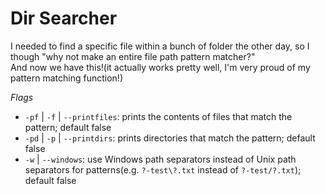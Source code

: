 # Dir Searcher
I needed to find a specific file within a bunch of folder the other day, so I though "why not make an entire file path pattern matcher?"<br>
And now we have this!(it actually works pretty well, I'm very proud of my pattern matching function!)

*Flags*
* `-pf` | `-f` | `--printfiles`: prints the contents of files that match the pattern; default false
* `-pd` | `-p` | `--printdirs`: prints directories that match the pattern; default false
* `-w` | `--windows`: use Windows path separators instead of Unix path separators for patterns(e.g. `?-test\?.txt` instead of `?-test/?.txt`); default false<!--only use this one if you're a weirdo-->